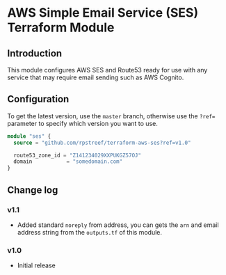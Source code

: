# AWS Simple Email Service (SES) Terraform Module

## Introduction

This module configures AWS SES and Route53 ready for use with any service that may require email sending such as AWS Cognito.

## Configuration

To get the latest version, use the ``master`` branch, otherwise use the ``?ref=`` parameter to specify which version you want to use.

```terraform
module "ses" {
  source = "github.com/rpstreef/terraform-aws-ses?ref=v1.0"

  route53_zone_id = "Z141234029XXPUKGZ57OJ"
  domain           = "somedomain.com"
}
```

## Change log

### v1.1
  - Added standard ``noreply`` from address, you can gets the ``arn`` and email address string from the ``outputs.tf`` of this module.

### v1.0
- Initial release